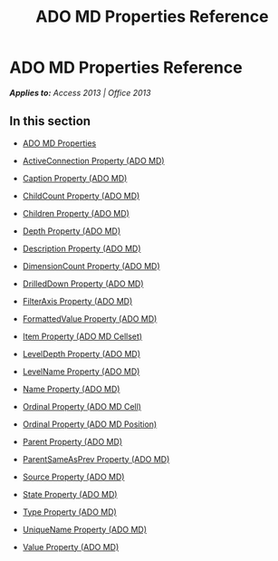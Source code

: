 ﻿---
title: ADO MD Properties Reference
TOCTitle: ADO MD Properties
ms:assetid: 170d5ec5-3274-44c2-adf9-c4dd311f45c2
ms:mtpsurl: https://msdn.microsoft.com/en-us/library/JJ248925(v=office.15)
ms:contentKeyID: 48543441
ms.date: 09/18/2015
mtps_version: v=office.15
---

# ADO MD Properties Reference


_**Applies to:** Access 2013 | Office 2013_

## In this section

  - [ADO MD Properties](ado-md-properties.md)

  - [ActiveConnection Property (ADO MD)](activeconnection-property-ado-md.md)

  - [Caption Property (ADO MD)](caption-property-ado-md.md)

  - [ChildCount Property (ADO MD)](childcount-property-ado-md.md)

  - [Children Property (ADO MD)](children-property-ado-md.md)

  - [Depth Property (ADO MD)](depth-property-ado-md.md)

  - [Description Property (ADO MD)](description-property-ado-md.md)

  - [DimensionCount Property (ADO MD)](dimensioncount-property-ado-md.md)

  - [DrilledDown Property (ADO MD)](drilleddown-property-ado-md.md)

  - [FilterAxis Property (ADO MD)](filteraxis-property-ado-md.md)

  - [FormattedValue Property (ADO MD)](formattedvalue-property-ado-md.md)

  - [Item Property (ADO MD Cellset)](item-property-ado-md-cellset.md)

  - [LevelDepth Property (ADO MD)](leveldepth-property-ado-md.md)

  - [LevelName Property (ADO MD)](levelname-property-ado-md.md)

  - [Name Property (ADO MD)](name-property-ado-md.md)

  - [Ordinal Property (ADO MD Cell)](ordinal-property-ado-md-cell.md)

  - [Ordinal Property (ADO MD Position)](ordinal-property-ado-md-position.md)

  - [Parent Property (ADO MD)](parent-property-ado-md.md)

  - [ParentSameAsPrev Property (ADO MD)](parentsameasprev-property-ado-md.md)

  - [Source Property (ADO MD)](source-property-ado-md.md)

  - [State Property (ADO MD)](state-property-ado-md.md)

  - [Type Property (ADO MD)](type-property-ado-md.md)

  - [UniqueName Property (ADO MD)](uniquename-property-ado-md.md)

  - [Value Property (ADO MD)](value-property-ado-md.md)

